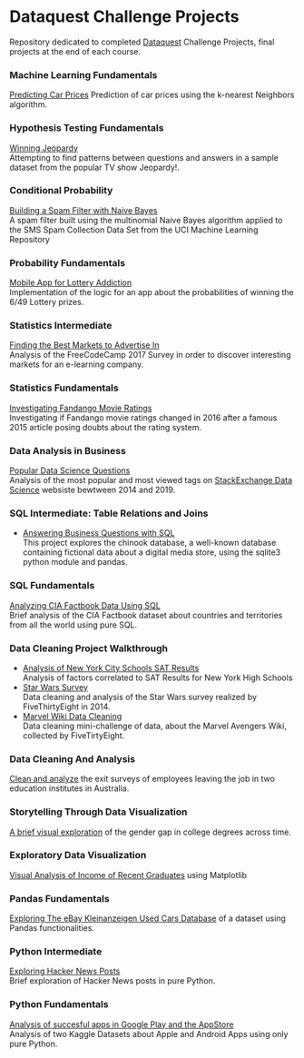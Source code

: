 
# Dataquest Challenge Projects

Repository dedicated to completed [Dataquest](https://www.dataquest.io/) Challenge Projects, final projects at the end of each course.

### Machine Learning Fundamentals
[Predicting Car Prices]()
Prediction of car prices using the k-nearest Neighbors algorithm.

### Hypothesis Testing Fundamentals
[Winning Jeopardy](https://github.com/aleperf/dataquest-challenge-projects/tree/master/hypothesis-testing-fundamentals) <br>
 Attempting to find patterns between questions and answers in a sample dataset from the popular TV show Jeopardy!.

### Conditional Probability
[Building a Spam Filter with Naive Bayes](https://github.com/aleperf/dataquest-challenge-projects/tree/master/conditional-probability) <br>
A spam filter built using the multinomial Naive Bayes algorithm applied to the SMS Spam Collection Data Set from the UCI Machine Learning Repository

### Probability Fundamentals
[Mobile App for Lottery Addiction](https://github.com/aleperf/dataquest-challenge-projects/blob/master/probability_fundamentals/Mobile%20App%20for%20Lottery%20Addiction.ipynb) <br>
Implementation of the logic for an app about the probabilities of winning the 6/49 Lottery prizes.

### Statistics Intermediate
[Finding the Best Markets to Advertise In](https://github.com/aleperf/dataquest-challenge-projects/blob/master/statistics-intermediate/Finding%20the%20Best%20Markets%20to%20Advertise%20In.ipynb) <br>
Analysis of the FreeCodeCamp 2017 Survey in order to discover interesting markets for an e-learning company.

### Statistics Fundamentals
[Investigating Fandango Movie Ratings](https://github.com/aleperf/dataquest-challenge-projects/blob/master/statistics-fundamentals/Investigating%20Fandango%20Movie%20Ratings.ipynb) <br>
Investigating if Fandango movie ratings changed in 2016 after a famous 2015 article posing doubts about the rating system.

### Data Analysis in Business
[Popular Data Science Questions](https://github.com/aleperf/dataquest-challenge-projects/blob/master/data-analysis-in-business/Popular%20Data%20Science%20Questions.ipynb) <br>
Analysis of the most popular and most viewed tags on [StackExchange Data Science](https://datascience.stackexchange.com/) websiste bewtween 2014 and 2019.

### SQL Intermediate: Table Relations and Joins
- [Answering Business Questions with SQL](https://github.com/aleperf/dataquest-challenge-projects/blob/master/sql-intermediate/answering-business-questions/Answering%20Business%20Questions%20with%20SQL.ipynb) <br>
This project explores the chinook database, a well-known database containing fictional data about a digital media store, using the sqlite3 python module and pandas.

### SQL Fundamentals
[Analyzing CIA Factbook Data Using SQL](https://github.com/aleperf/dataquest-challenge-projects/blob/master/sql-fundamentals/Analyzing%20CIA%20Factbook%20Data%20Using%20SQL.ipynb) <br>
Brief analysis of the CIA Factbook dataset about countries and territories from all the world using pure SQL.

### Data Cleaning Project Walkthrough
- [Analysis of New York City Schools SAT Results](https://github.com/aleperf/dataquest-challenge-projects/blob/master/data-cleaning-project-walkthrough/nyc-sat-results/Schools.ipynb) <br>
Analysis of factors correlated to SAT Results for New York High Schools
- [Star Wars Survey](https://github.com/aleperf/dataquest-challenge-projects/blob/master/data-cleaning-project-walkthrough/star-wars-survey/Star%20Wars%20Survey.ipynb) <br>
Data cleaning and analysis of the Star Wars survey realized by FiveThirtyEight in 2014.
- [Marvel Wiki Data Cleaning](https://github.com/aleperf/dataquest-challenge-projects/blob/master/data-cleaning-project-walkthrough/marvel-wiki-data-cleaning/Data%20Cleaning%20Challenge.ipynb) <br>
Data cleaning mini-challenge of data, about the Marvel Avengers Wiki, collected by FiveTirtyEight.
### Data Cleaning And Analysis
[Clean and analyze](https://github.com/aleperf/dataquest-challenge-projects/blob/master/data-cleaning/DataCleaningProject.ipynb) the exit surveys of employees leaving the job in two education institutes in Australia.

### Storytelling Through Data Visualization
[A brief visual exploration](https://github.com/aleperf/dataquest-challenge-projects/blob/master/storytelling-through-data-visualization/DegreesGenderGap.ipynb) of the gender gap in college degrees across time.

### Exploratory Data Visualization
[Visual Analysis of Income of Recent Graduates](https://github.com/aleperf/dataquest-challenge-projects/blob/master/exploratory-data-visualization/RecentGraduates.ipynb) using Matplotlib

### Pandas Fundamentals
 [Exploring The eBay Kleinanzeigen Used Cars Database](https://github.com/aleperf/dataquest-challenge-projects/blob/master/pandas-fundamentals/ExploringEbayCarSales.ipynb) of a dataset using Pandas functionalities.

### Python Intermediate
[Exploring Hacker News Posts](https://github.com/aleperf/dataquest-challenge-projects/blob/master/python-intermediate/Exploring%20Hacker%20News%20Posts.ipynb) <br>
Brief exploration of Hacker News posts in pure Python.

### Python Fundamentals
 [Analysis of succesful apps in Google Play and the AppStore ](https://github.com/aleperf/dataquest-challenge-projects/blob/master/introduction-to-python/SuccessfulApps.ipynb) <br>
 Analysis of two Kaggle Datasets about Apple and Android Apps using only pure Python.

